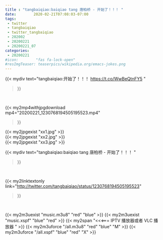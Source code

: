 ```yaml
---
title : "tangbaiqiao:baiqiao tang 唐柏桥 - 开始了！！！ "
date:        2020-02-21T07:08:03-07:00
tags:
 - twitter
 - tangbaiqiao
 - twitter_tangbaiqiao
 - 202002
 - 20200221
 - 20200221_07
categories:
 - 20200221
#icon:        "fas fa-lock-open"
#resImgTeaser: teaserpics/wikipedia.org/emacs-jokes.png
---
```


{{< mydiv text="tangbaiqiao:开始了！！！  https://t.co/WwBeQtnFY5 "
>}}
<br>


{{< my2mp4withjpgdownload mp4="20200221_1230768194505195523.mp4"
>}}

{{< my2jpgexist "xx1.jpg" >}}<br>
{{< my2jpgexist "xx2.jpg" >}}<br>
{{< my2jpgexist "xx3.jpg" >}}<br>



{{< mydiv text="tangbaiqiao:baiqiao tang 唐柏桥 - 开始了！！！ "
>}}
<br>

{{< my2linktextonly link="http://twitter.com/tangbaiqiao/status/1230768194505195523"
>}}


<br>

{{< my2m3uexist "music.m3u8" "red"  "blue" >}} {{< my2m3uexist "music.xspf" "blue" "red"  >}} {{< my2span "<<<=== IPTV 播放器或者 VLC 播放器 " >}} {{< my2m3uforce "/all.m3u8" "red"  "blue" "M" >}} {{< my2m3uforce "/all.xspf" "blue" "red"  "X" >}} 
